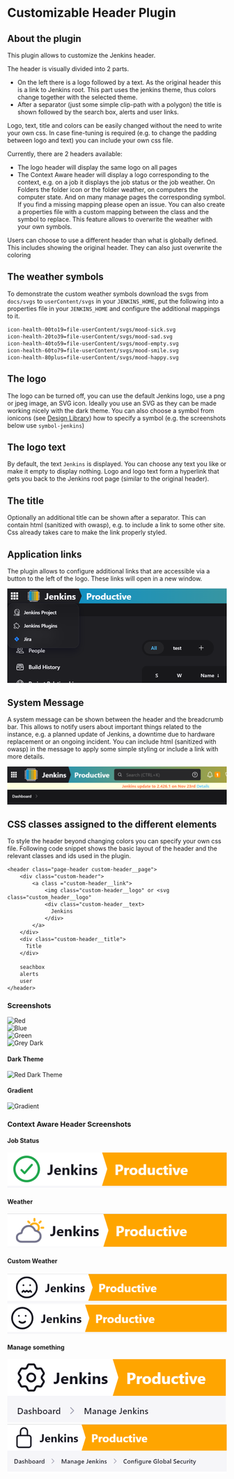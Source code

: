 Customizable Header Plugin
==========

## About the plugin
This plugin allows to customize the Jenkins header.

The header is visually divided into 2 parts. 
- On the left there is a logo followed by a text. As the original header this is a link to Jenkins root. 
This part uses the jenkins theme, thus colors change together with the selected theme.
- After a separator (just some simple clip-path with a polygon) the title is shown followed by the search box, alerts and user links.

Logo, text, title and colors can be easily changed without the need to write your own css.
In case fine-tuning is required (e.g. to change the padding between logo and text) you can include your own css file. 

Currently, there are 2 headers available:
- The logo header will display the same logo on all pages
- The Context Aware header will display a logo corresponding to the context, e.g. on a job it displays 
  the job status or the job weather. On Folders the folder icon or the folder weather, on computers the computer state.
  And on many manage pages the corresponding symbol. If you find a missing mapping please open an issue. You can also
  create a properties file with a custom mapping between the class and the symbol to replace. This feature allows to overwrite
  the weather with your own symbols.

Users can choose to use a different header than what is globally defined.
This includes showing the original header. They can also just overwrite the coloring

## The weather symbols
To demonstrate the custom weather symbols download the svgs from `docs/svgs` to `userContent/svgs` in your 
`JENKINS_HOME`, put the following into a properties file in your `JENKINS_HOME` and configure the additional mappings 
to it. 
```
icon-health-00to19=file-userContent/svgs/mood-sick.svg
icon-health-20to39=file-userContent/svgs/mood-sad.svg
icon-health-40to59=file-userContent/svgs/mood-empty.svg
icon-health-60to79=file-userContent/svgs/mood-smile.svg
icon-health-80plus=file-userContent/svgs/mood-happy.svg
```

## The logo
The logo can be turned off, you can use the default Jenkins logo, use a png or jpeg image, an SVG icon.
Ideally you use an SVG as they can be made working nicely with the dark theme.
You can also choose a symbol from ionicons (see [Design Library](https://weekly.ci.jenkins.io/design-library/Symbols/))
how to specify a symbol (e.g. the screenshots below use `symbol-jenkins`)

## The logo text
By default, the text `Jenkins` is displayed. You can choose any text you like or make it empty to display nothing.
Logo and logo text form a hyperlink that gets you back to the Jenkins root page (similar to the original header).

## The title
Optionally an additional title can be shown after a separator. This can contain html (sanitized with owasp), e.g. to 
include a link to some other site. Css already takes care to make the link properly styled.

## Application links
The plugin allows to configure additional links that are accessible via a button to the left of the logo.
These links will open in a new window.

![App Links](/docs/pics/app-links.png)<br/>

## System Message
A system message can be shown between the header and the breadcrumb bar. This allows to notify users about important
things related to the instance, e.g. a planned update of Jenkins, a downtime due to hardware replacement or an ongoing 
incident. You can include html (sanitized with owasp) in the message to apply some simple styling or include a link
with more details.

![System Message](/docs/pics/system-message.png)<br/>

## CSS classes assigned to the different elements
To style the header beyond changing colors you can specify your own css file.
Following code snippet shows the basic layout of the header and the relevant classes and ids used in the plugin.
```
<header class="page-header custom-header__page">
    <div class="custom-header">
        <a class ="custom-header__link">
            <img class="custom-header__logo" or <svg class="custom_header__logo"
            <div class="custom-header__text>
              Jenkins
            </div>
        </a>
    </div>
    <div class="custom-header__title">
      Title
    </div>
    
    seachbox
    alerts
    user
</header>
```


### Screenshots
![Red](/docs/pics/red-header.png)<br/>
![Blue](/docs/pics/blue-header.png)<br/>
![Green](/docs/pics/green-header.png)<br/>
![Grey Dark](/docs/pics/grey-header-dark-theme.png)

#### Dark Theme
![Red Dark Theme](/docs/pics/red-header-dark-theme.png)

#### Gradient
![Gradient](/docs/pics/gradient.png)

### Context Aware Header Screenshots
#### Job Status
![Weather-4](docs/pics/weather-4.png)

#### Weather
![Weather-3](docs/pics/weather-3.png)

#### Custom Weather
![Weather-1](docs/pics/weather-1.png)<br/>
![Weather-2](docs/pics/weather-2.png)

#### Manage something
![Manage](docs/pics/manage-jenkins.png)<br/>
![Security](docs/pics/configure-security.png)

